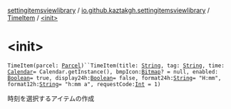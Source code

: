 [settingitemsviewlibrary](../../index.md) / [io.github.kaztakgh.settingitemsviewlibrary](../index.md) / [TimeItem](index.md) / [&lt;init&gt;](./-init-.md)

# &lt;init&gt;

`TimeItem(parcel: `[`Parcel`](https://developer.android.com/reference/android/os/Parcel.html)`)``TimeItem(title: `[`String`](https://kotlinlang.org/api/latest/jvm/stdlib/kotlin/-string/index.html)`, tag: `[`String`](https://kotlinlang.org/api/latest/jvm/stdlib/kotlin/-string/index.html)`, time: `[`Calendar`](https://developer.android.com/reference/java/util/Calendar.html)` = Calendar.getInstance(), bmpIcon: `[`Bitmap`](https://developer.android.com/reference/android/graphics/Bitmap.html)`? = null, enabled: `[`Boolean`](https://kotlinlang.org/api/latest/jvm/stdlib/kotlin/-boolean/index.html)` = true, display24h: `[`Boolean`](https://kotlinlang.org/api/latest/jvm/stdlib/kotlin/-boolean/index.html)` = false, format24h: `[`String`](https://kotlinlang.org/api/latest/jvm/stdlib/kotlin/-string/index.html)` = "H:mm", format12h: `[`String`](https://kotlinlang.org/api/latest/jvm/stdlib/kotlin/-string/index.html)` = "h:mm a", requestCode: `[`Int`](https://kotlinlang.org/api/latest/jvm/stdlib/kotlin/-int/index.html)` = 1)`

時刻を選択するアイテムの作成

